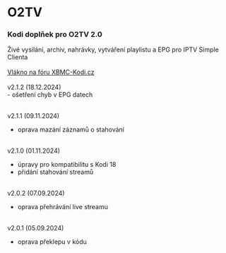 <h1>O2TV</h1>
<p>
<h3>Kodi doplňek pro O2TV 2.0</h3>
<p>
Živé vysílání, archiv, nahrávky, vytváření playlistu a EPG pro IPTV Simple Clienta<br><br>
<a href="https://www.xbmc-kodi.cz/prispevek-o2tv">Vlákno na fóru XBMC-Kodi.cz</a><br><br>
v2.1.2 (18.12.2024)<br>
- ošetření chyb v EPG datech<br><br>

v2.1.1 (09.11.2024)<br>
- oprava mazání záznamů o stahování<br><br>

v2.1.0 (01.11.2024)<br>
- úpravy pro kompatibilitu s Kodi 18<br>
- přidání stahování streamů<br><br>

v2.0.2 (07.09.2024)<br>
- oprava přehrávání live streamu<br><br>

v2.0.1 (05.09.2024)<br>
- oprava překlepu v kódu<br><br>
</p>
